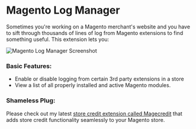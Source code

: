 # Magento Log Manager

Sometimes you're working on a Magento merchant's website and you have to sift through thousands of lines of log from Magento extensions to find something useful. This extension lets you:

![Magento Log Manager Screenshot](http://i.imgur.com/QlG1KB5.png "Magento Module Log Manager")

### Basic Features:
  - Enable or disable logging from certain 3rd party extensions in a store
  - View a list of all properly installed and active Magento modules.

### Shameless Plug:
Please check out my latest [store credit extension called Magecredit][magecredit] that adds store credit functionality seamlessly to your Magento store.


[magecredit]:https://www.magecredit.com